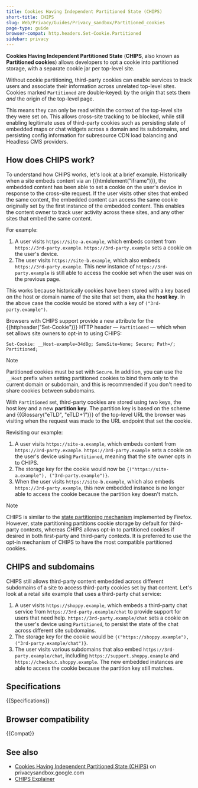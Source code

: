```yaml
---
title: Cookies Having Independent Partitioned State (CHIPS)
short-title: CHIPS
slug: Web/Privacy/Guides/Privacy_sandbox/Partitioned_cookies
page-type: guide
browser-compat: http.headers.Set-Cookie.Partitioned
sidebar: privacy
---
```


**Cookies Having Independent Partitioned State** (**CHIPS**, also known as **Partitioned cookies**) allows developers to opt a cookie into partitioned storage, with a separate cookie jar per top-level site.

Without cookie partitioning, third-party cookies can enable services to track users and associate their information across unrelated top-level sites. Cookies marked `Partitioned` are double-keyed: by the origin that sets them _and_ the origin of the top-level page.

This means they can only be read within the context of the top-level site they were set on. This allows cross-site tracking to be blocked, while still enabling legitimate uses of third-party cookies such as persisting state of embedded maps or chat widgets across a domain and its subdomains, and persisting config information for subresource CDN load balancing and Headless CMS providers.

## How does CHIPS work?

To understand how CHIPS works, let's look at a brief example. Historically when a site embeds content via an {{htmlelement("iframe")}}, the embedded content has been able to set a cookie on the user's device in response to the cross-site request. If the user visits other sites that embed the same content, the embedded content can access the same cookie originally set by the first instance of the embedded content. This enables the content owner to track user activity across these sites, and any other sites that embed the same content.

For example:

1. A user visits `https://site-a.example`, which embeds content from `https://3rd-party.example`. `https://3rd-party.example` sets a cookie on the user's device.
2. The user visits `https://site-b.example`, which also embeds `https://3rd-party.example`. This new instance of `https://3rd-party.example` is still able to access the cookie set when the user was on the previous page.

This works because historically cookies have been stored with a key based on the host or domain name of the site that set them, aka the **host key**. In the above case the cookie would be stored with a key of `("3rd-party.example")`.

Browsers with CHIPS support provide a new attribute for the {{httpheader("Set-Cookie")}} HTTP header — `Partitioned` — which when set allows site owners to opt-in to using CHIPS:

```http
Set-Cookie: __Host-example=34d8g; SameSite=None; Secure; Path=/; Partitioned;
```

> [!NOTE]
> Partitioned cookies must be set with `Secure`. In addition, you can use the `__Host` prefix when setting partitioned cookies to bind them only to the current domain or subdomain, and this is recommended if you don't need to share cookies between subdomains.

With `Partitioned` set, third-party cookies are stored using two keys, the host key and a new **partition key**. The partition key is based on the scheme and {{Glossary("eTLD", "eTLD+1")}} of the top-level URL the browser was visiting when the request was made to the URL endpoint that set the cookie.

Revisiting our example:

1. A user visits `https://site-a.example`, which embeds content from `https://3rd-party.example`. `https://3rd-party.example` sets a cookie on the user's device using `Partitioned`, meaning that the site owner opts in to CHIPS.
2. The storage key for the cookie would now be `{("https://site-a.example"), ("3rd-party.example")}`.
3. When the user visits `https://site-b.example`, which also embeds `https://3rd-party.example`, this new embedded instance is no longer able to access the cookie because the partition key doesn't match.

> [!NOTE]
> CHIPS is similar to the [state partitioning mechanism](/en-US/docs/Web/Privacy/Guides/State_Partitioning) implemented by Firefox. However, state partitioning partitions cookie storage by default for third-party contexts, whereas CHIPS allows opt-in to partitioned cookies if desired in both first-party and third-party contexts. It is preferred to use the opt-in mechanism of CHIPS to have the most compatible partitioned cookies.

## CHIPS and subdomains

CHIPS still allows third-party content embedded across different subdomains of a site to access third-party cookies set by that content. Let's look at a retail site example that uses a third-party chat service:

1. A user visits `https://shoppy.example`, which embeds a third-party chat service from `https://3rd-party.example/chat` to provide support for users that need help. `https://3rd-party.example/chat` sets a cookie on the user's device using `Partitioned`, to persist the state of the chat across different site subdomains.
2. The storage key for the cookie would be `{("https://shoppy.example"), ("3rd-party.example/chat")}`.
3. The user visits various subdomains that also embed `https://3rd-party.example/chat`, including `https://support.shoppy.example` and `https://checkout.shoppy.example`. The new embedded instances are able to access the cookie because the partition key still matches.

## Specifications

{{Specifications}}

## Browser compatibility

{{Compat}}

## See also

- [Cookies Having Independent Partitioned State (CHIPS)](https://privacysandbox.google.com/cookies/chips) on privacysandbox.google.com
- [CHIPS Explainer](https://github.com/privacycg/CHIPS)
